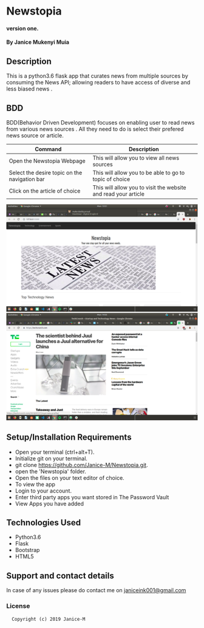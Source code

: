 # Newstopia

#### version one.

#### By **Janice Mukenyi  Muia**

## Description

This is a python3.6 flask app that curates news from multiple sources by consuming the News API; allowing readers to have access of diverse and less biased news .

## BDD

BDD(Behavior Driven Development) focuses on enabling user to read news from various news sources . All they need to do is select their prefered news source or article.

| Command                                       | Description                                                    |
|-----------------------------------------------|----------------------------------------------------------------|
| Open the Newstopia Webpage                    | This will allow you to view all news sources                   |
| Select the desire topic on the navigation bar | This will allow you to be able to go to topic of choice        |
| Click on the article of choice                | This will allow you to visit the website and read your article |

![screenshot](app/static/images/newstopia_screenshot.png)
![screenshot](app/static/images/website_screenshot.png)

## Setup/Installation Requirements

-   Open your terminal (ctrl+alt+T).
-   Initialize git on your terminal.
-   git clone <https://github.com/Janice-M/Newstopia.git>.
-   open the 'Newstopia' folder.
-   Open the files on your text editor of choice.
-   To view the app
-   Login to your account.
-   Enter third party apps you want stored in The Password Vault
-   View Apps you have added 

## Technologies Used

-   Python3.6
-   Flask
-   Bootstrap
-   HTML5


## Support and contact details

In case of any issues please do contact me on janiceink001@gmail.com

  ### License

      Copyright (c) 2019 Janice-M

